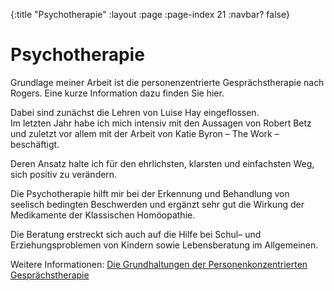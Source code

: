 {:title "Psychotherapie"
 :layout :page
 :page-index 21
 :navbar? false}

# Psychotherapie

Grundlage meiner Arbeit ist die personenzentrierte Gesprächstherapie nach
Rogers. Eine kurze Information dazu finden Sie hier.

Dabei sind zunächst die Lehren von Luise Hay eingeflossen.  
Im letzten Jahr habe ich mich intensiv mit den Aussagen von Robert Betz und
zuletzt vor allem mit der Arbeit von Katie Byron – The Work – beschäftigt.

Deren Ansatz halte ich für den ehrlichsten, klarsten und einfachsten Weg, sich
positiv zu verändern.

Die Psychotherapie hilft mir bei der Erkennung und Behandlung von seelisch
bedingten Beschwerden und ergänzt sehr gut die Wirkung der Medikamente der
Klassischen Homöopathie.

Die Beratung erstreckt sich auch auf die Hilfe bei Schul– und
Erziehungsproblemen von Kindern sowie Lebensberatung im Allgemeinen.

Weitere Informationen:
[Die Grundhaltungen der Personenkonzentrierten Gesprächstherapie](/grundlagen_gespraechstherapie)
